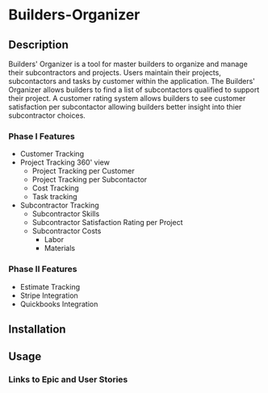 # Builders-Organizer

## Description
Builders' Organizer is a tool for master builders to organize and manage their subcontractors and projects. Users maintain their projects, subcontactors and tasks by customer within the application. The Builders' Organizer allows builders to find a list of subcontactors qualified to support their project.  A customer rating system allows builders to see customer satisfaction per subcontactor allowing builders better insight into thier subcontractor choices.

### Phase I Features 
- Customer Tracking
- Project Tracking 360' view
    - Project Tracking per Customer
    - Project Tracking per Subcontactor
    - Cost Tracking
    - Task tracking
- Subcontractor Tracking
    - Subcontractor Skills
    - Subcontractor Satisfaction Rating per Project
    - Subcontractor Costs
      - Labor
      - Materials
    
### Phase II Features
- Estimate Tracking
- Stripe Integration
- Quickbooks Integration


## Installation

## Usage

### Links to Epic and User Stories

